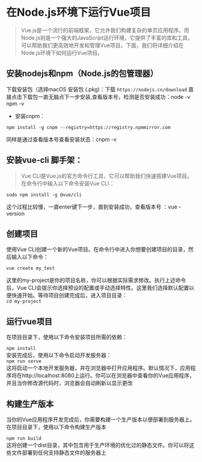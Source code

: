 # 在Node.js环境下运行Vue项目

>Vue.js是一个流行的前端框架，它允许我们构建复杂的单页应用程序。而Node.js则是一个强大的JavaScript运行环境，它提供了丰富的库和工具，可以帮助我们更高效地开发和管理Vue项目。下面，我们将详细介绍在Node.js环境下如何运行Vue项目。

## 安装nodejs和npm（Node.js的包管理器）  
下载安装包（选择macOS 安装包 (.pkg)：下载 ```https://nodejs.cn/download```
直接点击下载包一直无脑点下一步安装,查看版本号，检测是否安装成功：node -v npm -v

- 安装cnpm：  

```script
npm install -g cnpm --registry=https://registry.npmmirror.com
```

同样是通过查看版本号查看安装状态：cnpm -v  

## 安装vue-cli 脚手架：
  >Vue CLI是Vue.js的官方命令行工具，它可以帮助我们快速搭建Vue项目。在命令行中输入以下命令安装Vue CLI：

```script
sudo npm install -g @vue/cli
```

这个过程比较慢，一直enter键下一步，直到安装成功，查看版本号 ：vue -version  

## 创建项目  

使用Vue CLI创建一个新的Vue项目。在命令行中进入你想要创建项目的目录，然后输入以下命令：  

```vue create my_test```  

这里的my-project是你的项目名称，你可以根据实际需求修改。执行上述命令后，Vue CLI会提示你选择预设的配置或手动选择特性。这里我们选择默认配置以便快速开始。等待项目创建完成后，进入项目目录：  
```cd my-project```

## 运行vue项目

在项目目录下，使用以下命令安装项目所需的依赖：

```npm install```  
安装完成后，使用以下命令启动开发服务器：  
```npm run serve```  
这将启动一个本地开发服务器，并在浏览器中打开应用程序。默认情况下，应用程序将在http://localhost:8080上运行。你可以在浏览器中查看你的Vue应用程序，并且当你修改源代码时，浏览器会自动刷新以显示更改  

## 构建生产版本

当你的Vue应用程序开发完成后，你需要构建一个生产版本以便部署到服务器上。在项目目录下，使用以下命令构建生产版本

```npm run build```  
这将创建一个dist目录，其中包含用于生产环境的优化过的静态文件。你可以将这些文件部署到任何支持静态文件的服务器上  
